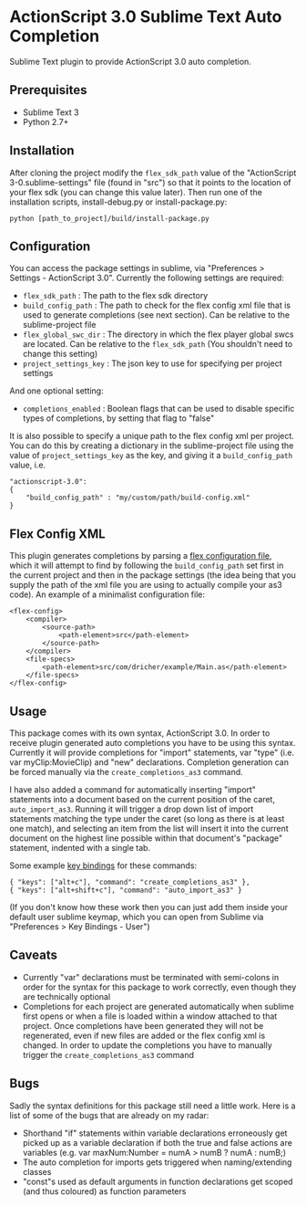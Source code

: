 # ActionScript 3.0 Sublime Text Auto Completion

Sublime Text plugin to provide ActionScript 3.0 auto completion.

## Prerequisites

- Sublime Text 3
- Python 2.7+

## Installation

After cloning the project modify the `flex_sdk_path` value of the "ActionScript 3-0.sublime-settings" file (found in "src") so that it points to the location of your flex sdk (you can change this value later).  Then run one of the installation scripts, install-debug.py or install-package.py:

    python [path_to_project]/build/install-package.py

## Configuration

You can access the package settings in sublime, via "Preferences > Settings - ActionScript 3.0".  Currently the following settings are required:

- `flex_sdk_path` : The path to the flex sdk directory
- `build_config_path` : The path to check for the flex config xml file that is used to generate completions (see next section).  Can be relative to the sublime-project file
- `flex_global_swc_dir` : The directory in which the flex player global swcs are located.  Can be relative to the `flex_sdk_path` (You shouldn't need to change this setting)
- `project_settings_key` : The json key to use for specifying per project settings

And one optional setting:

- `completions_enabled` : Boolean flags that can be used to disable specific types of completions, by setting that flag to "false"

It is also possible to specify a unique path to the flex config xml per project.  You can do this by creating a dictionary in the sublime-project file using the value of `project_settings_key` as the key, and giving it a `build_config_path` value, i.e.

    "actionscript-3.0":
    {
        "build_config_path" : "my/custom/path/build-config.xml"
    }

## Flex Config XML

This plugin generates completions by parsing a [flex configuration file](http://help.adobe.com/en_US/flex/using/WS2db454920e96a9e51e63e3d11c0bf69084-7fca.html), which it will attempt to find by following the `build_config_path` set first in the current project and then in the package settings (the idea being that you supply the path of the xml file you are using to actually compile your as3 code).  An example of a minimalist configuration file:

    <flex-config>
        <compiler>
            <source-path>
                <path-element>src</path-element>
            </source-path>
        </compiler>
        <file-specs>
            <path-element>src/com/dricher/example/Main.as</path-element>
        </file-specs>
    </flex-config>

## Usage

This package comes with its own syntax, ActionScript 3.0.  In order to receive plugin generated auto completions you have to be using this syntax.  Currently it will provide completions for "import" statements, var "type" (i.e. var myClip:MovieClip) and "new" declarations.  Completion generation can be forced manually via the `create_completions_as3` command.

I have also added a command for automatically inserting "import" statements into a document based on the current position of the caret, `auto_import_as3`.  Running it will trigger a drop down list of import statements matching the type under the caret (so long as there is at least one match), and selecting an item from the list will insert it into the current document on the highest line possible within that document's "package" statement, indented with a single tab.

Some example [key bindings](http://docs.sublimetext.info/en/sublime-text-3/customization/key_bindings.html) for these commands:

    { "keys": ["alt+c"], "command": "create_completions_as3" },
    { "keys": ["alt+shift+c"], "command": "auto_import_as3" }

(If you don't know how these work then you can just add them inside your default user sublime keymap, which you can open from Sublime via "Preferences > Key Bindings - User")

## Caveats

- Currently "var" declarations must be terminated with semi-colons in order for the syntax for this package to work correctly, even though they are technically optional
- Completions for each project are generated automatically when sublime first opens or when a file is loaded within a window attached to that project.  Once completions have been generated they will not be regenerated, even if new files are added or the flex config xml is changed.  In order to update the completions you have to manually trigger the `create_completions_as3` command

## Bugs

Sadly the syntax definitions for this package still need a little work.  Here is a list of some of the bugs that are already on my radar:

- Shorthand "if" statements within variable declarations erroneously get picked up as a variable declaration if both the true and false actions are variables (e.g. var maxNum:Number = numA > numB ? numA : numB;)
- The auto completion for imports gets triggered when naming/extending classes
- "const"s used as default arguments in function declarations get scoped (and thus coloured) as function parameters